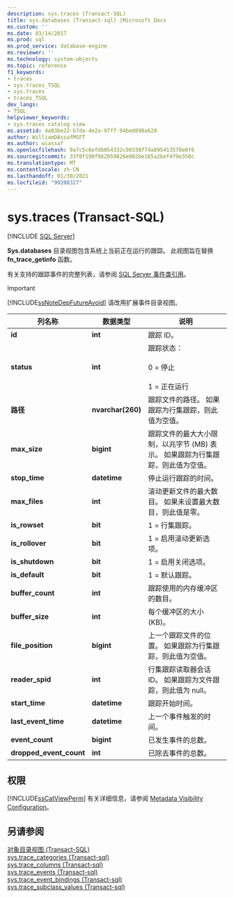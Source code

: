 ```yaml
---
description: sys.traces (Transact-SQL)
title: sys.databases (Transact-sql) |Microsoft Docs
ms.custom: ''
ms.date: 03/14/2017
ms.prod: sql
ms.prod_service: database-engine
ms.reviewer: ''
ms.technology: system-objects
ms.topic: reference
f1_keywords:
- traces
- sys.traces_TSQL
- sys.traces
- traces_TSQL
dev_langs:
- TSQL
helpviewer_keywords:
- sys.traces catalog view
ms.assetid: 4a03be22-b7da-4e2a-97ff-94bed890a620
author: WilliamDAssafMSFT
ms.author: wiassaf
ms.openlocfilehash: 9a7c5c6efdb054332c90338f74a895413578e0f6
ms.sourcegitcommit: 33f0f190f962059826e002be165a2bef4f9e350c
ms.translationtype: MT
ms.contentlocale: zh-CN
ms.lasthandoff: 01/30/2021
ms.locfileid: "99208327"
---
```

# <a name="systraces-transact-sql"></a>sys.traces (Transact-SQL)
[!INCLUDE [SQL Server](../../includes/applies-to-version/sqlserver.md)]

  **Sys.databases** 目录视图包含系统上当前正在运行的跟踪。 此视图旨在替换 **fn_trace_getinfo** 函数。  
  
 有关支持的跟踪事件的完整列表，请参阅 [SQL Server 事件类引用](../../relational-databases/event-classes/sql-server-event-class-reference.md)。  
  
> [!IMPORTANT]  
>  [!INCLUDE[ssNoteDepFutureAvoid](../../includes/ssnotedepfutureavoid-md.md)] 请改用扩展事件目录视图。  
  
|列名称|数据类型|说明|  
|-----------------|---------------|-----------------|  
|**id**|**int**|跟踪 ID。|  
|**status**|**int**|跟踪状态：<br /><br /> 0 = 停止<br /><br /> 1 = 正在运行|  
|**路径**|**nvarchar(260)**|跟踪文件的路径。 如果跟踪为行集跟踪，则此值为空值。|  
|**max_size**|**bigint**|跟踪文件的最大大小限制，以兆字节 (MB) 表示。 如果跟踪为行集跟踪，则此值为空值。|  
|**stop_time**|**datetime**|停止运行跟踪的时间。|  
|**max_files**|**int**|滚动更新文件的最大数目。 如果未设置最大数目，则此值是零。|  
|**is_rowset**|**bit**|1 = 行集跟踪。|  
|**is_rollover**|**bit**|1 = 启用滚动更新选项。|  
|**is_shutdown**|**bit**|1 = 启用关闭选项。|  
|**is_default**|**bit**|1 = 默认跟踪。|  
|**buffer_count**|**int**|跟踪使用的内存缓冲区的数目。|  
|**buffer_size**|**int**|每个缓冲区的大小 (KB)。|  
|**file_position**|**bigint**|上一个跟踪文件的位置。 如果跟踪为行集跟踪，则此值为空值。|  
|**reader_spid**|**int**|行集跟踪读取器会话 ID。 如果跟踪为文件跟踪，则此值为 null。|  
|**start_time**|**datetime**|跟踪开始时间。|  
|**last_event_time**|**datetime**|上一个事件触发的时间。|  
|**event_count**|**bigint**|已发生事件的总数。|  
|**dropped_event_count**|**int**|已除去事件的总数。|  
  
## <a name="permissions"></a>权限  
 [!INCLUDE[ssCatViewPerm](../../includes/sscatviewperm-md.md)] 有关详细信息，请参阅 [Metadata Visibility Configuration](../../relational-databases/security/metadata-visibility-configuration.md)。  
  
## <a name="see-also"></a>另请参阅  
 [对象目录视图 (Transact-SQL)](../../relational-databases/system-catalog-views/object-catalog-views-transact-sql.md)   
 [sys.trace_categories &#40;Transact-sql&#41;](../../relational-databases/system-catalog-views/sys-trace-categories-transact-sql.md)   
 [sys.trace_columns &#40;Transact-sql&#41;](../../relational-databases/system-catalog-views/sys-trace-columns-transact-sql.md)   
 [sys.trace_events &#40;Transact-sql&#41;](../../relational-databases/system-catalog-views/sys-trace-events-transact-sql.md)   
 [sys.trace_event_bindings &#40;Transact-sql&#41;](../../relational-databases/system-catalog-views/sys-trace-event-bindings-transact-sql.md)   
 [sys.trace_subclass_values &#40;Transact-sql&#41;](../../relational-databases/system-catalog-views/sys-trace-subclass-values-transact-sql.md)  
  
  
